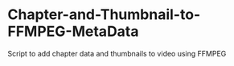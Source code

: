 # Chapter-and-Thumbnail-to-FFMPEG-MetaData
Script to add chapter data and thumbnails to video using FFMPEG
